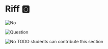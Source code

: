 # Riff :o2:

![No](images/no.png) 

![Question](images/question.png)

![No](images/no.png) TODO students can contribute this section

